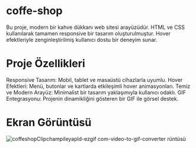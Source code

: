 # coffe-shop

Bu proje, modern bir kahve dükkanı web sitesi arayüzüdür. HTML ve CSS kullanılarak tamamen responsive bir tasarım oluşturulmuştur. Hover efektleriyle zenginleştirilmiş kullanıcı dostu bir deneyim sunar.

# Proje Özellikleri 

Responsive Tasarım: Mobil, tablet ve masaüstü cihazlarla uyumlu.
Hover Efektleri: Menü, butonlar ve kartlarda etkileşimli hover animasyonları.
Temiz ve Modern Arayüz: Minimalist bir tasarım yaklaşımıyla kullanıcı odaklı.
GIF Entegrasyonu: Projenin dinamikliğini gösteren bir GIF ile görsel destek.

# Ekran Görüntüsü

![coffeshopClipchampileyapld-ezgif com-video-to-gif-converter](https://github.com/user-attachments/assets/da7bec29-2d94-419a-9829-67da908a9b7b)
rüntüsü
